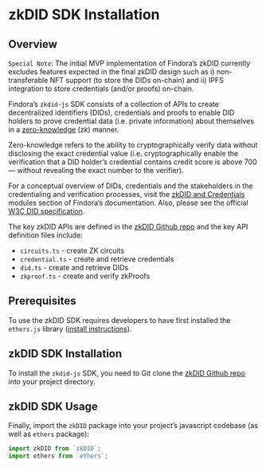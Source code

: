 # zkDID SDK Installation

## Overview

`Special Note`: The initial MVP implementation of Findora’s zkDID currently excludes features expected in the final zkDID design such as i) non-transferable NFT support (to store the DIDs on-chain) and ii) IPFS integration to store credentials (and/or proofs) on-chain.

Findora’s `zkdid-js` SDK consists of a collection of APIs to create decentralized identifiers (DIDs), credentials and proofs to enable DID holders to prove credential data (i.e. private information) about themselves in a [zero-knowledge](https://hackernoon.com/eli5-zero-knowledge-proof-78a276db9eff) (zk) manner.

Zero-knowledge refers to the ability to cryptographically verify data without disclosing the exact credential value (i.e. cryptographically enable the verification that a DID holder’s credential contains credit score is above 700 — without revealing the exact number to the verifier).

For a conceptual overview of DIDs, credentials and the stakeholders in the credentialing and verification processes, visit the [zkDID and Credentials](../../../key-concepts/zkdid-and-credentials.md) modules section of Findora’s documentation. Also, please see the official [W3C DID specification](https://www.notion.so/zkDID-Documentation-a-Modules-zkDID-Credentials-695f80687ec94d2fb32b3159f4ca945f).

The key zkDID APIs are defined in the [zkDID Github repo](https://github.com/FindoraNetwork/zkdid-js/tree/main/src) and the key API definition files include:

* `circuits.ts` - create ZK circuits
* `credential.ts` - create and retrieve credentials
* `did.ts` - create and retrieve DIDs
* `zkproof.ts` - create and verify zkProofs

## Prerequisites

To use the zkDID SDK requires developers to have first installed the `ethers.js` library ([install instructions](https://docs.ethers.io/v5/getting-started/)).

## zkDID SDK Installation

To install the `zkdid-js` SDK, you need to Git clone the [zkDID Github repo](https://github.com/FindoraNetwork/zkdid-js) into your project directory.

## zkDID SDK Usage

Finally, import the `zkDID` package into your project’s javascript codebase (as well as `ethers` package):

```typescript
import zkDID from `zkDID`;
import ethers from `ethers`;
```
